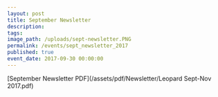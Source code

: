 ```yaml
---
layout: post
title: September Newsletter
description:
tags: 
image_path: /uploads/sept-newsletter.PNG
permalink: /events/sept_newsletter_2017
published: true
event_date: 2017-09-30 00:00:00
---
```



[September Newsletter PDF](/assets/pdf/Newsletter/Leopard Sept-Nov 2017.pdf)
